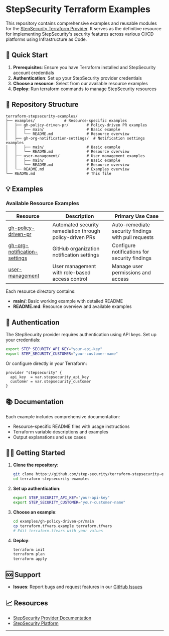 # StepSecurity Terraform Examples

This repository contains comprehensive examples and reusable modules for the [StepSecurity Terraform Provider](https://registry.terraform.io/providers/step-security/stepsecurity/latest/docs). It serves as the definitive resource for implementing StepSecurity's security features across various CI/CD platforms using Infrastructure as Code.

## 🚀 Quick Start

1. **Prerequisites**: Ensure you have Terraform installed and StepSecurity account credentials
2. **Authentication**: Set up your StepSecurity provider credentials
3. **Choose a resource**: Select from our available resource examples
4. **Deploy**: Run terraform commands to manage StepSecurity resources

## 📁 Repository Structure

```
terraform-stepsecurity-examples/
├── examples/             # Resource-specific examples
│   ├── gh-policy-driven-pr/        # Policy-driven PR examples
│   │   ├── main/                   # Basic example
│   │   └── README.md               # Resource overview
│   ├── gh-org-notification-settings/  # Notification settings examples
│   │   ├── main/                   # Basic example
│   │   └── README.md               # Resource overview
│   ├── user-management/            # User management examples
│   │   ├── main/                   # Basic example
│   │   └── README.md               # Resource overview
│   └── README.md                   # Examples overview
└── README.md                       # This file
```

## 💡 Examples

### Available Resource Examples

| Resource | Description | Primary Use Case |
|----------|-------------|------------------|
| [gh-policy-driven-pr](./examples/gh-policy-driven-pr) | Automated security remediation through policy-driven PRs | Auto-remediate security findings with pull requests |
| [gh-org-notification-settings](./examples/gh-org-notification-settings) | GitHub organization notification settings | Configure notifications for security findings |
| [user-management](./examples/user-management) | User management with role-based access control | Manage user permissions and access |

Each resource directory contains:
- **main/**: Basic working example with detailed README
- **README.md**: Resource overview and available examples

## 🔐 Authentication

The StepSecurity provider requires authentication using API keys. Set up your credentials:

```bash
export STEP_SECURITY_API_KEY="your-api-key"
export STEP_SECURITY_CUSTOMER="your-customer-name"
```
Or configure directly in your Terraform:

```hcl
provider "stepsecurity" {
  api_key  = var.stepsecurity_api_key
  customer = var.stepsecurity_customer
}
```

## 📚 Documentation

Each example includes comprehensive documentation:
- Resource-specific README files with usage instructions
- Terraform variable descriptions and examples
- Output explanations and use cases

## 🏃‍♂️ Getting Started

1. **Clone the repository**:
   ```bash
   git clone https://github.com/step-security/terraform-stepsecurity-examples.git
   cd terraform-stepsecurity-examples
   ```

2. **Set up authentication**:
   ```bash
   export STEP_SECURITY_API_KEY="your-api-key"
   export STEP_SECURITY_CUSTOMER="your-customer-name"
   ```

3. **Choose an example**:
   ```bash
   cd examples/gh-policy-driven-pr/main
   cp terraform.tfvars.example terraform.tfvars
   # Edit terraform.tfvars with your values
   ```

4. **Deploy**:
   ```bash
   terraform init
   terraform plan
   terraform apply
   ```

## 🆘 Support

- **Issues**: Report bugs and request features in our [GitHub Issues](https://github.com/step-security/terraform-stepsecurity-examples/issues)

## 📈 Resources

- [StepSecurity Provider Documentation](https://registry.terraform.io/providers/step-security/stepsecurity/latest/docs)
- [StepSecurity Platform](https://app.stepsecurity.io)

---
